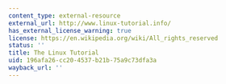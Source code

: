 ```yaml
---
content_type: external-resource
external_url: http://www.linux-tutorial.info/
has_external_license_warning: true
license: https://en.wikipedia.org/wiki/All_rights_reserved
status: ''
title: The Linux Tutorial
uid: 196afa26-cc20-4537-b21b-75a9c73dfa3a
wayback_url: ''
---
```

